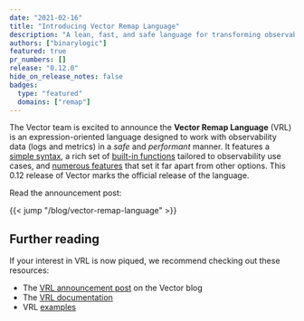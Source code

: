 ```yaml
---
date: "2021-02-16"
title: "Introducing Vector Remap Language"
description: "A lean, fast, and safe language for transforming observability data."
authors: ["binarylogic"]
featured: true
pr_numbers: []
release: "0.12.0"
hide_on_release_notes: false
badges:
  type: "featured"
  domains: ["remap"]
---
```


The Vector team is excited to announce the **Vector Remap Language** (VRL) is an expression-oriented language designed to work with observability data (logs and metrics) in a *safe* and *performant* manner. It features a [simple syntax][vrl_expressions], a rich set of [built-in functions][vrl_functions] tailored to observability use cases, and [numerous features][vrl_features] that set it far apart from other options. This 0.12 release of Vector marks the  official release of the language.

Read the announcement post:

{{< jump "/blog/vector-remap-language" >}}

## Further reading

If your interest in VRL is now piqued, we recommend checking out these resources:

* The [VRL announcement post][post] on the Vector blog
* The [VRL documentation][vrl_reference]
* VRL [examples][vrl_examples]

[docs]: /docs/reference/vrl/
[examples]: /docs/reference/vrl/examples/
[expression_oriented]: https://en.wikipedia.org/wiki/Expression-oriented_programming_language
[jq]: https://stedolan.github.io/jq
[post]: /blog/vector-remap-language/
[vrl_examples]: /docs/reference/vrl/examples/
[vrl_expressions]: /docs/reference/vrl/expressions/
[vrl_features]: /docs/reference/vrl/#features
[vrl_functions]: /docs/reference/vrl/functions/
[vrl_reference]: /docs/reference/vrl/
